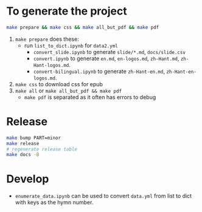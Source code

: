 # To generate the project

```sh
make prepare && make css && make all_but_pdf && make pdf
```

1. `make prepare` does these:
    - run `list_to_dict.ipynb` for `data2.yml`
        - `convert_slide.ipynb` to generate `slide/*.md`, `docs/slide.csv`
        - `convert.ipynb` to generate `en.md`, `en-logos.md`, `zh-Hant.md`, `zh-Hant-logos.md`.
        - `convert-bilingual.ipynb` to generate `zh-Hant-en.md`, `zh-Hant-en-logos.md`.
2. `make css` to download css for epub
3. `make all` or `make all_but_pdf && make pdf`
    - `make pdf` is separated as it often has errors to debug

# Release

```sh
make bump PART=minor
make release
# regenerate release table
make docs -B
```

# Develop

- `enumerate_data.ipynb` can be used to convert `data.yml` from list to dict with keys as the hymn number.
